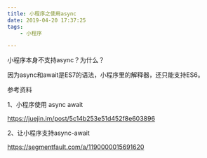 ```yaml
---
title: 小程序之使用async
date: 2019-04-20 17:37:25
tags:
	- 小程序

---
```






小程序本身不支持async？为什么？

因为async和await是ES7的语法，小程序里的解释器，还只能支持ES6。



参考资料

1、小程序使用 async await

https://juejin.im/post/5c14b253e51d452f8e603896

2、让小程序支持async-await

https://segmentfault.com/a/1190000015691620